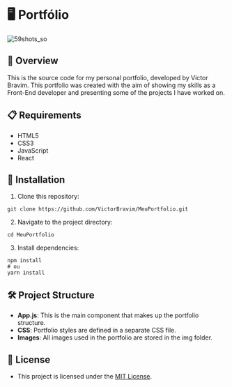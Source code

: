 # 🖥️ Portfólio

![59shots_so](https://github.com/VictorBravim/MeuPortfolio/assets/122113588/8f3a6985-5cd3-4f68-8dca-de130534c65c)

## 🚀 Overview

This is the source code for my personal portfolio, developed by Victor Bravim. This portfolio was created with the aim of showing my skills as a Front-End developer and presenting some of the projects I have worked on.


## 📋 Requirements

- HTML5
- CSS3
- JavaScript
- React

## 🔧 Installation

1. Clone this repository:
 
```
git clone https://github.com/VictorBravim/MeuPortfolio.git
```

2. Navigate to the project directory:
   
```
cd MeuPortfolio
```

3. Install dependencies:
   
```
npm install
# ou
yarn install
```

## 🛠️ Project Structure

- **App.js**: This is the main component that makes up the portfolio structure.
- **CSS**: Portfolio styles are defined in a separate CSS file.
- **Images**: All images used in the portfolio are stored in the img folder.
  
## 📄 License

- This project is licensed under the [MIT License](LICENSE).

